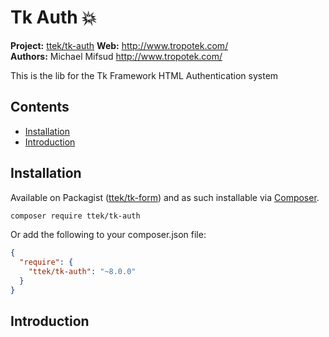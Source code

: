 # Tk Auth :boom: 

__Project:__ [ttek/tk-auth](http://packagist.org/packages/ttek/tk-auth)
__Web:__ <http://www.tropotek.com/>  
__Authors:__ Michael Mifsud <http://www.tropotek.com/>  
  
This is the lib for the Tk Framework HTML Authentication system

## Contents

- [Installation](#installation)
- [Introduction](#introduction)


## Installation

Available on Packagist ([ttek/tk-form](http://packagist.org/packages/ttek/tk-auth))
and as such installable via [Composer](http://getcomposer.org/).

```bash
composer require ttek/tk-auth
```

Or add the following to your composer.json file:

```json
{
  "require": {
    "ttek/tk-auth": "~8.0.0"
  }
}
```

## Introduction












